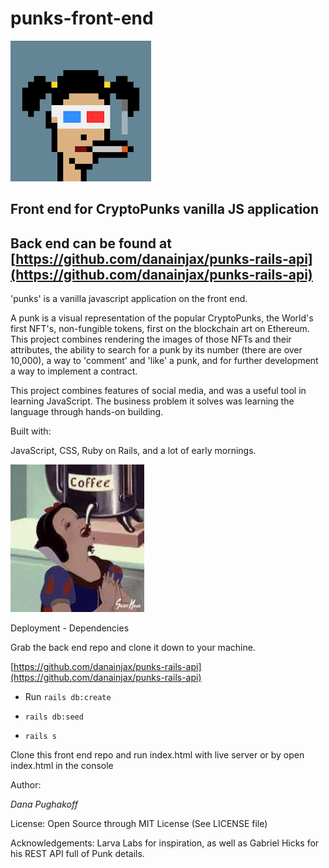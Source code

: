 # punks-front-end
![CryptoPunks](./assets/images/1660.PNG)
## Front end for CryptoPunks vanilla JS application

## Back end can be found at [https://github.com/danainjax/punks-rails-api](https://github.com/danainjax/punks-rails-api)

'punks' is a vanilla javascript application on the front end.   

A punk is a visual representation of the popular CryptoPunks, the World's first NFT's, non-fungible tokens, first on the blockchain art on Ethereum. This project combines rendering the images of those NFTs and their attributes, the ability to search for a punk by its number (there are over 10,000), a way to 'comment' and 'like' a punk, and for further development a way to implement a contract.  

 This project combines features of social media, and was a useful tool in learning JavaScript. The business problem it solves was learning the language through hands-on building.   

Built with:  

JavaScript, CSS, Ruby on Rails, and a lot of early mornings.   

![DevFuel](assets/images/SnowWhite.jpeg)

Deployment - Dependencies  

Grab the back end repo and clone it down to your machine.

[https://github.com/danainjax/punks-rails-api](https://github.com/danainjax/punks-rails-api)

* Run `rails db:create`  

* `rails db:seed`

* `rails s`

Clone this front end repo and run index.html with live server or by open index.html in the console

Author: 

*Dana Pughakoff*

License:
Open Source through MIT License (See LICENSE file)

Acknowledgements:
Larva Labs for inspiration, as well as Gabriel Hicks for his REST API full of Punk details.


